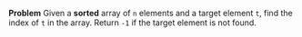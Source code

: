 __Problem__
Given a __sorted__ array of `n` elements and a target element `t`, find the index of `t`
in the array. Return `-1` if the target element is not found.


